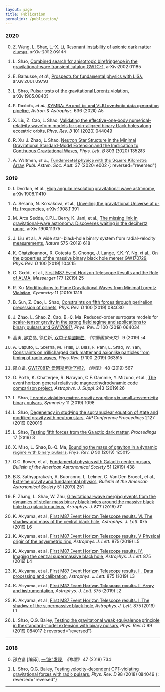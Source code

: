 ```yaml
---
layout: page
title: Publication
permalink: /publication/
---
```


### 2020

0. Z. Wang, L. Shao, L.-X. Li, [Resonant instability of axionic dark matter
   clumps](https://arxiv.org/abs/2002.09144), arXiv:2002.09144

0. L. Shao, [Combined search for anisotropic birefringence in the
gravitational-wave transient catalog GWTC-1](https://arxiv.org/abs/2002.01185),
arXiv:2002.01185

0. E. Barausse, *et al.*, [Prospects for fundamental physics with
   LISA](https://arxiv.org/abs/2001.09793), arXiv:2001.09793

0. L. Shao, [Pulsar tests of the gravitational Lorentz
violation](https://arxiv.org/abs/1905.08405), arXiv:1905.08405

0. F. Roelofs, *et al.*, [SYMBA: An end-to-end VLBI synthetic data generation
   pipeline](https://arxiv.org/abs/2004.01161), *Astron. & Astrophys.* 636
(2020) A5

0. X. Liu, Z. Cao, L. Shao, [Validating the effective-one-body
   numerical-relativity waveform models for spin-aligned binary black holes
along eccentric orbits](https://arxiv.org/abs/1910.00784), *Phys. Rev. D* 101
(2020) 044049

0. R. Xu, J. Zhao, L. Shao, [Neutron Star Structure in the Minimal Gravitational 
Standard-Model Extension and the Implication to 
Continuous Gravitational Waves](https://arxiv.org/abs/1909.10372), 
*Phys. Lett. B* 803 (2020) 135283

0. A. Weltman, *et al.*, [Fundamental physics with the Square
Kilometre Array](https://arxiv.org/abs/1810.02680), 
*Publ. Astron. Soc. Aust.* 37 (2020) e002
{: reversed="reversed"}

### 2019

0. I. Dvorkin, et al., [High angular resolution gravitational wave
astronomy](https://arxiv.org/abs/1908.11410), arXiv:1908.11410

0. A. Sesana, N. Korsakova, et al., [Unveiling the gravitational Universe at
μ-Hz frequencies](https://arxiv.org/abs/1908.11391), arXiv:1908.11391

0. M. Arca Sedda, C.P.L. Berry, K. Jani, et al., [The missing link in
gravitational-wave astronomy: Discoveries waiting in the decihertz
range](https://arxiv.org/abs/1908.11375), arXiv:1908.11375

0. J. Liu, et al., [A wide star−black-hole binary system from radial-velocity
  measurements](https://arxiv.org/abs/1911.11989), *Nature* 575 (2019) 618

0. K. Chatziioannou, R. Cotesta, S. Ghonge, J. Lange, K.K.-Y. Ng, et al., [On
  the properties of the massive binary black hole merger
GW170729](https://arxiv.org/abs/1903.06742), *Phys. Rev. D* 100 (2019) 104015

0. C. Goddi, et al., [First M87 Event Horizon Telescope Results and the Role of
  ALMA](https://arxiv.org/abs/1910.10193), *Messenger* 177 (2019) 25

0. R. Xu, [Modifications to Plane Gravitational Waves from Minimal Lorentz
  Violation](https://arxiv.org/abs/1910.09762), *Symmetry* 11 (2019) 1318

0. B. Sun, Z. Cao, L. Shao, [Constraints on fifth forces through perihelion
  precession of planets](https://arxiv.org/abs/1910.05666), *Phys. Rev. D* 100
(2019) 084030

0. J. Zhao, L. Shao, Z. Cao, B.-Q. Ma, [Reduced-order surrogate models 
for scalar-tensor gravity in the strong field regime 
and applications to binary pulsars and GW170817](https://arxiv.org/abs/1907.00780), 
*Phys. Rev. D* 100 (2019) 064034

0. 高勇, 邵立晶, 徐仁新,
  [双中子星圆舞曲](https://www.21ks.net/zrkx/zrkx_27685.html),
*《中国国家天文》* 9 (2019) 54

0. A. Caputo, L. Sberna, M. Frias, D. Blas, P. Pani, L. Shao, W. Yan,
  [Constraints on millicharged dark matter and axionlike particles from timing
of radio waves](https://arxiv.org/abs/1902.02695), 
*Phys. Rev. D* 100 (2019) 063515

0. 邵立晶, [GW170817:
  爱因斯坦对了吗?](http://www.wuli.ac.cn/CN/abstract/abstract74649.shtml),
*《物理》* 48 (2019) 567

0. O. Porth, K. Chatterjee, R. Narayan, C.F. Gammie, Y. Mizuno, et al., [The
  event horizon general relativistic magnetohydrodynamic code comparison
project](https://arxiv.org/abs/1904.04923), *Astrophys. J. Suppl.* 243 (2019) 26

0. L. Shao, [Lorentz-violating matter-gravity couplings in
small-eccentricity binary pulsars](https://arxiv.org/abs/1908.10019),
*Symmetry* 11 (2019) 1098

0. L. Shao, [Degeneracy in studying the supranuclear equation of state and
  modified gravity with neutron stars](https://arxiv.org/abs/1901.07546),
*AIP Conference Proceedings* 2127 (2019) 020016

0. L. Shao, [Testing fifth forces from the Galactic dark
matter](https://arxiv.org/abs/1907.02232), *Proceedings* 17 (2019) 3

0. X. Miao, L. Shao, B.-Q. Ma, [Bounding the mass of graviton in a dynamic regime
  with binary pulsars](https://arxiv.org/abs/1905.12836), *Phys. Rev. D* 99 (2019) 123015

0. G.C. Bower, et al., [Fundamental physics with Galactic center
  pulsars](http://adsabs.harvard.edu/abs/2019BAAS...51c.438B), *Bulletin of the American Astronomical Society* 51 (2019) 438

0. B.S. Sathyaprakash, A. Buonanno, L. Lehner, C. Van Den Broeck, et al.,
  [Extreme gravity and fundamental physics](https://arxiv.org/abs/1903.09221),
  *Bulletin of the American Astronomical Society* 51 (2019) 251

0. F. Zhang, L. Shao, W. Zhu, [Gravitational-wave merging events from the
  dynamics of stellar mass binary black holes around the massive black hole in
a galactic nucleus](https://arxiv.org/abs/1903.02685), *Astrophys. J.* 877 (2019) 87

0. K. Akiyama, et al., [First M87 Event Horizon Telescope results. VI. The
  shadow and mass of the central black
hole](https://doi.org/10.3847/2041-8213/ab1141), *Astrophys. J. Lett.* 875 (2019) L6 

0. K. Akiyama, et al., [First M87 Event Horizon Telescope results. V. Physical
  origin of the asymmetric ring](https://doi.org/10.3847/2041-8213/ab0f43),
*Astrophys. J. Lett.* 875 (2019) L5 

0. K. Akiyama, et al., [First M87 Event Horizon Telescope results. IV. Imaging
  the central supermassive black
hole](https://doi.org/10.3847/2041-8213/ab0e85), *Astrophys. J. Lett.* 875 (2019) L4 

0. K. Akiyama, et al., [First M87 Event Horizon Telescope results. III. Data
  processing and calibration](https://doi.org/10.3847/2041-8213/ab0c57),
*Astrophys. J. Lett.* 875 (2019) L3 

0. K. Akiyama, et al., [First M87 Event Horizon Telescope results. II. Array and
  instrumentation](https://doi.org/10.3847/2041-8213/ab0c96), *Astrophys. J.
Lett.* 875 (2019) L2 

0. K. Akiyama, et al., [First M87 Event Horizon Telescope results. I. The shadow
  of the supermassive black hole](https://doi.org/10.3847/2041-8213/ab0ec7),
*Astrophys. J. Lett.* 875 (2019) L1 

0. L. Shao, Q.G. Bailey, [Testing the gravitational weak equivalence principle
  in the standard-model extension with binary
pulsars](https://arxiv.org/abs/1903.11760), *Phys. Rev. D* 99 (2019) 084017
{: reversed="reversed"}

---

### 2018

0. 邵立晶 [编译],
  [一“波”发现](http://www.wuli.ac.cn/CN/abstract/abstract73163.shtml), *《物理》*
47 (2018) 734

0. L. Shao, Q.G. Bailey, [Testing velocity-dependent CPT-violating gravitational
  forces with radio pulsars](https://arxiv.org/abs/1810.06332), *Phys. Rev. D*
98 (2018) 084049
{: reversed="reversed"}

---

<script type="text/x-mathjax-config">
  MathJax.Hub.Config({
    tex2jax: {
      inlineMath: [ ['$','$'] ],
      processEscapes: true
    }
  });
</script>
<script type="text/javascript" src="https://cdn.mathjax.org/mathjax/latest/MathJax.js?config=TeX-AMS-MML_HTMLorMML">
</script>
